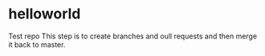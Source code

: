 # helloworld
Test repo
This step is to create branches and oull requests and then merge it back to master.
